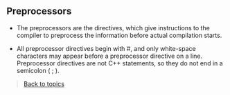 ## Preprocessors

- The preprocessors are the directives, which give instructions to the compiler to preprocess the information before actual compilation starts.

- All preprocessor directives begin with #, and only white-space characters may appear before a preprocessor directive on a line. Preprocessor directives are not C++ statements, so they do not end in a semicolon ( ; ).
> [Back to topics](contents.md)